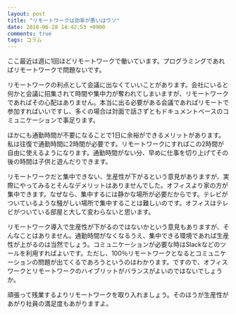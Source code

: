 ```yaml
---
layout: post
title: "リモートワークは効率が悪いはウソ"
date: 2018-06-28 14:42:53 +0900
comments: true
tags: コラム
---
```


ここ最近は週に1回ほどリモートワークで働いています。プログラミングであればリモートワークで問題ないです。

リモートワークの利点として会議に出なくていいことがあります。会社にいると何かと会議に招集されて時間や集中力が奪われてしまいますが、リモートワークであればその心配はありません。本当に出る必要がある会議であればリモートで参加すればいいですし、多くの場合は対面で話さずともドキュメントベースのコミュニケーションで事足ります。

ほかにも通勤時間が不要になることで1日に余裕ができるメリットがあります。私は往復で通勤時間に2時間が必要です。リモートワークにすればこの2時間が自由に使えるようになります。通勤時間がない分、早めに仕事を切り上げてその後の時間は子供と遊んだりできます。

リモートワークだと集中できない、生産性が下がるという意見がありますが、実際にやってみるとそんなデメリットはありませんでした。オフィスより家の方が集中できます。なぜなら、集中するには静かな場所が必要だからです。テレビがついているような騒がしい場所で集中することは難しいのです。オフィスはテレビがついている部屋と大して変わらないと思います。

リモートワーク導入で生産性が下がるのではないかという意見もありますが、そんなことはありません。通勤時間がなくなるうえ、集中できる環境であれば生産性が上がるのは当然でしょう。コミュニケーションが必要な時はSlackなどのツールを利用すればよいです。ただし、100％リモートワークとなるとコミュニケーションの問題が出てくるであろうというのはわかります。ですので、オフィスワークとリモートワークのハイブリットがバランスがよいのではないでしょうか。

頑張って残業するよりリモートワークを取り入れましょう。そのほうが生産性があがり社員の満足度もあがりますよ。
